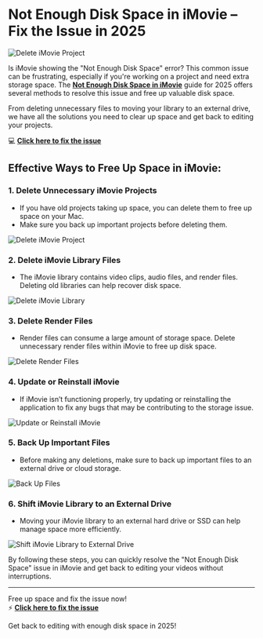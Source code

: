 # Not Enough Disk Space in iMovie – Fix the Issue in 2025

![Delete iMovie Project](https://diskspacefan.com/wp-content/uploads/2022/12/Delete-IMovie-Project.jpg)

Is iMovie showing the "Not Enough Disk Space" error? This common issue can be frustrating, especially if you're working on a project and need extra storage space. The **[Not Enough Disk Space in iMovie](https://sims4studiodownload.com/not-enough-disk-space-imovie/)** guide for 2025 offers several methods to resolve this issue and free up valuable disk space.

From deleting unnecessary files to moving your library to an external drive, we have all the solutions you need to clear up space and get back to editing your projects.

💻 [**Click here to fix the issue**](https://sims4studiodownload.com/not-enough-disk-space-imovie/)

## Effective Ways to Free Up Space in iMovie:

### 1. **Delete Unnecessary iMovie Projects**
   - If you have old projects taking up space, you can delete them to free up space on your Mac.
   - Make sure you back up important projects before deleting them.

   ![Delete iMovie Project](https://diskspacefan.com/wp-content/uploads/2022/12/Delete-IMovie-Project.jpg)

### 2. **Delete iMovie Library Files**
   - The iMovie library contains video clips, audio files, and render files. Deleting old libraries can help recover disk space.

   ![Delete iMovie Library](https://diskspacefan.com/wp-content/uploads/2022/12/Delete-iMovie-Library-1.jpg)

### 3. **Delete Render Files**
   - Render files can consume a large amount of storage space. Delete unnecessary render files within iMovie to free up disk space.

   ![Delete Render Files](https://diskspacefan.com/wp-content/uploads/2022/12/Delete-Render-Files.jpg)

### 4. **Update or Reinstall iMovie**
   - If iMovie isn’t functioning properly, try updating or reinstalling the application to fix any bugs that may be contributing to the storage issue.

   ![Update or Reinstall iMovie](https://diskspacefan.com/wp-content/uploads/2022/12/Update-Reinstall-the-Application.jpg)

### 5. **Back Up Important Files**
   - Before making any deletions, make sure to back up important files to an external drive or cloud storage.

   ![Back Up Files](https://diskspacefan.com/wp-content/uploads/2022/12/Back-up-the-important-files.jpg)

### 6. **Shift iMovie Library to an External Drive**
   - Moving your iMovie library to an external hard drive or SSD can help manage space more efficiently.

   ![Shift iMovie Library to External Drive](https://diskspacefan.com/wp-content/uploads/2022/12/Shift-iMovies-Library-to-an-External-Drive.jpg)

By following these steps, you can quickly resolve the "Not Enough Disk Space" issue in iMovie and get back to editing your videos without interruptions.

---

Free up space and fix the issue now!  
⚡ [**Click here to fix the issue**](https://sims4studiodownload.com/not-enough-disk-space-imovie/)

Get back to editing with enough disk space in 2025!
